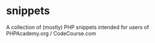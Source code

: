 # snippets

A collection of (mostly) PHP snippets intended for users of PHPAcademy.org / CodeCourse.com


